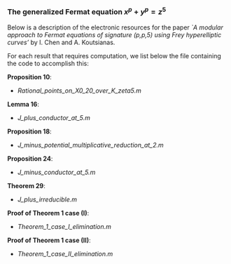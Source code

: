 ### The generalized Fermat equation $x^p + y^p = z^5$

Below is a description of the electronic resources for the paper *`A modular approach to Fermat equations of signature (p,p,5) using Frey hyperelliptic curves’* by I. Chen and A. Koutsianas.

For each result that requires computation, we list below the file containing the code to accomplish this:

**Proposition 10**: 
- *Rational_points_on_X0_20_over_K_zeta5.m*

**Lemma 16**:
- *J_plus_conductor_at_5.m*

**Proposition 18**:
- *J_minus_potential_multiplicative_reduction_at_2.m*

**Proposition 24**:
- *J_minus_conductor_at_5.m*

**Theorem 29**:
- *J_plus_irreducible.m*

**Proof of Theorem 1 case (I)**: 
- *Theorem_1_case_I_elimination.m*

**Proof of Theorem 1 case (II)**: 
- *Theorem_1_case_II_elimination.m*
